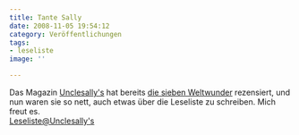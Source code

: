 ```yaml
---
title: Tante Sally
date: 2008-11-05 19:54:12
category: Veröffentlichungen
tags:
- leseliste
image: ''

---
```


Das Magazin [Unclesally's](http://www.sallys.net/) hat bereits [die sieben Weltwunder](/2008/05/die-vierte-kritik/) rezensiert, und nun waren sie so nett, auch etwas über die Leseliste zu schreiben. Mich freut es.  
[Leseliste@Unclesally's](http://www.sallys.net/Musik/Platten/Detail/88997/Misanthrop,Leseliste/)
